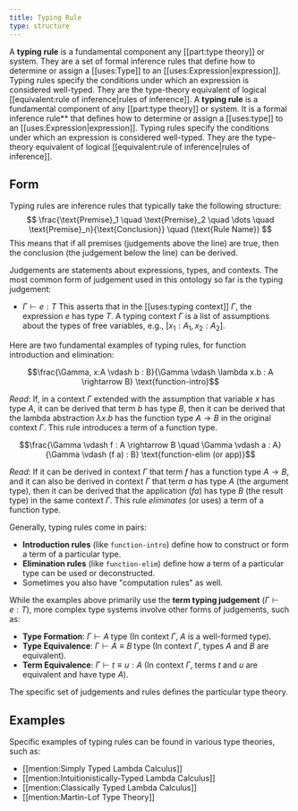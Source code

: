 ```yaml
---
title: Typing Rule
type: structure
---
```


A **typing rule** is a fundamental component any  [[part:type theory]] or system. They are a set of formal inference rules that define how to determine or assign a [[uses:Type]] to an [[uses:Expression|expression]]. Typing rules specify the conditions under which an expression is considered well-typed. They are the type-theory equivalent of logical [[equivalent:rule of inference|rules of inference]].
A **typing rule** is a fundamental component of any [[part:type theory]] or system. It is a formal inference rule** that defines how to determine or assign a [[uses:type]] to an [[uses:Expression|expression]]. Typing rules specify the conditions under which an expression is considered well-typed. They are the type-theory equivalent of logical [[equivalent:rule of inference|rules of inference]].

## Form
Typing rules are inference rules that typically take the following structure:
$$ \frac{\text{Premise}_1 \quad \text{Premise}_2 \quad \dots \quad \text{Premise}_n}{\text{Conclusion}} \quad (\text{Rule Name}) $$
This means that if all premises (judgements above the line) are true, then the conclusion (the judgement below the line) can be derived.

Judgements are statements about expressions, types, and contexts. The most common form of judgement used in this ontology so far is the typing judgement:
 - $\Gamma \vdash e : T$
This asserts that in the [[uses:typing context]] $\Gamma$, the expression $e$ has type $T$. A typing context $\Gamma$ is a list of assumptions about the types of free variables, e.g., $[x_1:A_1, x_2:A_2]$.

Here are two fundamental examples of typing rules, for function introduction and elimination:

$$\frac{\Gamma, x:A \vdash b : B}{\Gamma \vdash \lambda x.b : A \rightarrow B} \text{function-intro}$$

*Read*: If, in a context $\Gamma$ extended with the assumption that variable $x$ has type $A$, it can be derived that term $b$ has type $B$, then it can be derived that the lambda abstraction $\lambda x.b$ has the function type $A \rightarrow B$ in the original context $\Gamma$. This rule introduces a term of a function type.

$$\frac{\Gamma \vdash f : A \rightarrow B \quad \Gamma \vdash a : A}{\Gamma \vdash (f a) : B} \text{function-elim (or app)}$$

*Read*: If it can be derived in context $\Gamma$ that term $f$ has a function type $A \rightarrow B$, and it can also be derived in context $\Gamma$ that term $a$ has type $A$ (the argument type), then it can be derived that the application $(f a)$ has type $B$ (the result type) in the same context $\Gamma$. This rule *eliminates* (or uses) a term of a function type.

Generally, typing rules come in pairs:
-   **Introduction rules** (like `function-intro`) define how to construct or form a term of a particular type.
-   **Elimination rules** (like `function-elim`) define how a term of a particular type can be used or deconstructed.
-   Sometimes you also have "computation rules" as well.

While the examples above primarily use the **term typing judgement** ($\Gamma \vdash e : T$), more complex type systems involve other forms of judgements, such as:
-   **Type Formation**: $\Gamma \vdash A \; \text{type}$ (In context $\Gamma$, $A$ is a well-formed type).
-   **Type Equivalence**: $\Gamma \vdash A \equiv B \; \text{type}$ (In context $\Gamma$, types $A$ and $B$ are equivalent).
-   **Term Equivalence**: $\Gamma \vdash t \equiv u : A$ (In context $\Gamma$, terms $t$ and $u$ are equivalent and have type $A$).

The specific set of judgements and rules defines the particular type theory.

## Examples 

Specific examples of typing rules can be found in various type theories, such as:
-   [[mention:Simply Typed Lambda Calculus]]
-   [[mention:Intuitionistically-Typed Lambda Calculus]]
-   [[mention:Classically Typed Lambda Calculus]]
-   [[mention:Martin-Lof Type Theory]]
